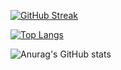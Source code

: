 [![GitHub Streak](http://github-readme-streak-stats.herokuapp.com?user=sofiahag&theme=radical&hide_border=true&mode=weekly&hide_current_streak=true)](https://git.io/streak-stats)

[![Top Langs](https://github-readme-stats.vercel.app/api/top-langs/?username=sofiahag&layout=compact&theme=radical)](https://github.com/anuraghazra/github-readme-stats)

![Anurag's GitHub stats](https://github-readme-stats.vercel.app/api?username=sofiahag&show_icons=true&theme=radical)
